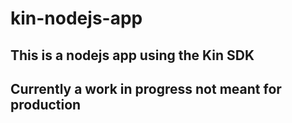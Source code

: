 # kin-nodejs-app

## This is a nodejs app using the Kin SDK

## Currently a work in progress not meant for production

